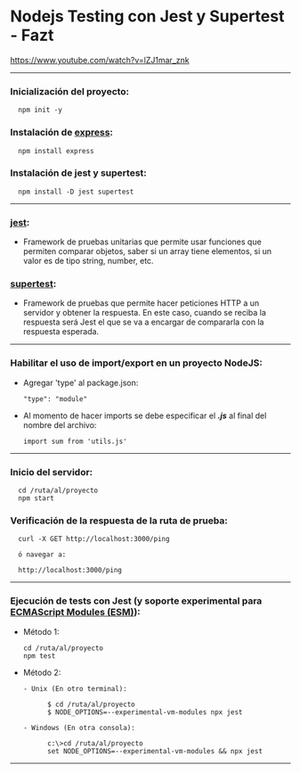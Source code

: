 # Nodejs Testing con Jest y Supertest - Fazt

https://www.youtube.com/watch?v=lZJ1mar_znk

---

### Inicialización del proyecto:

      npm init -y

### Instalación de [express](https://expressjs.com/es/):

      npm install express

### Instalación de jest y supertest:

      npm install -D jest supertest

---

### [jest](https://jestjs.io/):

- Framework de pruebas unitarias que permite usar funciones que permiten comparar objetos, saber si un array tiene elementos, si un valor es de tipo string, number, etc.

### [supertest](https://www.npmjs.com/package/supertest):

- Framework de pruebas que permite hacer peticiones HTTP a un servidor y obtener la respuesta. En este caso, cuando se reciba la respuesta será Jest el que se va a encargar de compararla con la respuesta esperada.

---

### Habilitar el uso de import/export en un proyecto NodeJS:

- Agregar 'type' al package.json:

  `"type": "module"`

- Al momento de hacer imports se debe especificar el **_.js_** al final del nombre del archivo:

  `import sum from 'utils.js'`

---

### Inicio del servidor:

      cd /ruta/al/proyecto
      npm start

### Verificación de la respuesta de la ruta de prueba:

      curl -X GET http://localhost:3000/ping

      ó navegar a:

      http://localhost:3000/ping

---

### Ejecución de tests con Jest (y soporte experimental para [ECMAScript Modules (ESM)](https://jestjs.io/docs/ecmascript-modules)):

- Método 1:

      cd /ruta/al/proyecto
      npm test

- Método 2:

      - Unix (En otro terminal):

            $ cd /ruta/al/proyecto
            $ NODE_OPTIONS=--experimental-vm-modules npx jest

      - Windows (En otra consola):

            c:\>cd /ruta/al/proyecto
            set NODE_OPTIONS=--experimental-vm-modules && npx jest

---
